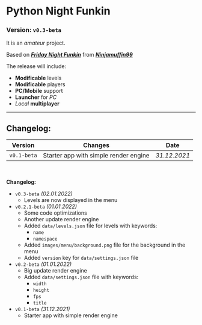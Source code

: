# Python Night Funkin

### Version: `v0.3-beta`

It is an _amateur_ project.

Based on [_**Friday Night Funkin**_](https://fridaynightfunkin.ru) from [_**Ninjamuffin99**_](https://ninja-muffin24.itch.io)

The release will include:
- **Modificable** levels
- **Modificable** players
- **PC/Mobile** support
- **Launcher** for _PC_
- _Local_ **multiplayer**

---

## **Changelog**:

Version | Changes | Date
| - | - | - |
`v0.1-beta` | Starter app with simple render engine | _31.12.2021_


<br>

**Changelog:**
- `v0.3-beta` _(02.01.2022)_
  - Levels are now displayed in the menu
- `v0.2.1-beta` _(01.01.2022)_
  - Some code optimizations
  - Another update render engine
  - Added `data/levels.json` file for levels with keywords:
    - `name`
    - `namespace`
  - Added `images/menu/background.png` file for the background in the menu
  - Added `version` key for `data/settings.json` file
- `v0.2-beta` _(01.01.2022)_
  - Big update render engine
  - Added `data/settings.json` file with keywords:
    - `width`
    - `height`
    - `fps`
    - `title`
- `v0.1-beta` _(31.12.2021)_
  - Starter app with simple render engine